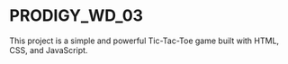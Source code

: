 # PRODIGY_WD_03
This project is a simple and  powerful Tic-Tac-Toe game built with HTML, CSS, and JavaScript. 
